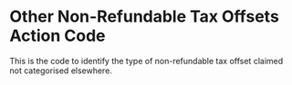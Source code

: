 # Other Non-Refundable Tax Offsets Action Code
This is the code to identify the type of non-refundable tax offset claimed not categorised elsewhere.